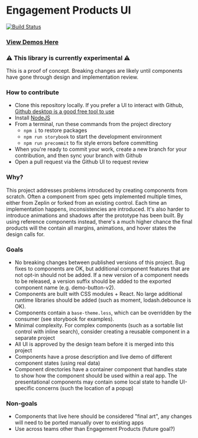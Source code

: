 # Engagement Products UI

[![Build Status](https://travis-ci.org/Faithlife/engagement-products-ui.svg?branch=master)](https://travis-ci.org/Faithlife/engagement-products-ui)

### [View Demos Here](https://faithlife.github.io/engagement-products-ui/)

### :warning: This library is currently experimental :warning:

This is a proof of concept. Breaking changes are likely until components have gone through design and implementation review.

### How to contribute

- Clone this repository locally. If you prefer a UI to interact with Github, [Github desktop is a good free tool to use](https://desktop.github.com/)
- Install [NodeJS](https://nodejs.org/en/download/)
- From a terminal, run these commands from the project directory
  - `npm i` to restore packages
  - `npm run storybook` to start the development environment
  - `npm run precommit` to fix style errors before committing
- When you're ready to commit your work, create a new branch for your contribution, and then sync your branch with Github
- Open a pull request via the Github UI to request review

### Why?
This project addresses problems introduced by creating components from scratch. Often a component from spec gets implemented multiple times, either from Zeplin or forked from an existing control. Each time an implementation happens, inconsistencies are introduced. It's also harder to introduce animations and shadows after the prototype has been built. By using reference components instead,  there's a much higher chance the final products will the contain all margins, animations, and hover states the design calls for.

### Goals
- No breaking changes between published versions of this project. Bug fixes to components are OK, but additional component features that are not opt-in should not be added. If a new version of a component needs to be released, a version suffix should be added to the exported component name (e.g. demo-button-v2).
- Components are built with CSS modules + React. No large additional runtime libraries should be added (such as moment, lodash.debounce is OK).
- Components contain a `base-theme.less`, which can be overridden by the consumer (see storybook for examples).
- Minimal complexity. For complex components (such as a sortable list control with inline search), consider creating a reusable component in a separate project
- All UI is approved by the design team before it is merged into this project
- Components have a prose description and live demo of different component states (using real data)
- Component directories have a container component that handles state to show how the component should be used within a real app. The presentational components may contain some local state to handle UI-specific concerns (such the location of a popup)

### Non-goals
- Components that live here should be considered "final art", any changes will need to be ported manually over to existing apps
- Use across teams other than Engagement Products (future goal?)
